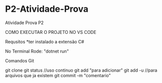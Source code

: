 # P2-Atividade-Prova
Atividade Prova P2

COMO EXECUTAR O PROJETO NO VS CODE

Requsitos
*ter instalado a extensão C#

No Terminal Rode: "dotnet run"

Comandos Git

git clone 
git status //uso continuo
git add "para adicionar"
git add -u //para arquivos que ja existem
git commit -m "comentario"
